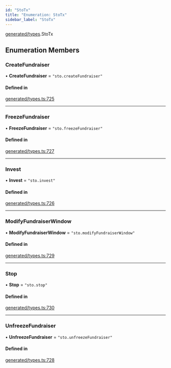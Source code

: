 ```yaml
---
id: "StoTx"
title: "Enumeration: StoTx"
sidebar_label: "StoTx"
---
```


[generated/types](../../../../modules/Generated/Types/Types.md).StoTx

## Enumeration Members

### CreateFundraiser

• **CreateFundraiser** = ``"sto.createFundraiser"``

#### Defined in

[generated/types.ts:725](https://github.com/PolymeshAssociation/polymesh-sdk/blob/f8a937f04/src/generated/types.ts#L725)

___

### FreezeFundraiser

• **FreezeFundraiser** = ``"sto.freezeFundraiser"``

#### Defined in

[generated/types.ts:727](https://github.com/PolymeshAssociation/polymesh-sdk/blob/f8a937f04/src/generated/types.ts#L727)

___

### Invest

• **Invest** = ``"sto.invest"``

#### Defined in

[generated/types.ts:726](https://github.com/PolymeshAssociation/polymesh-sdk/blob/f8a937f04/src/generated/types.ts#L726)

___

### ModifyFundraiserWindow

• **ModifyFundraiserWindow** = ``"sto.modifyFundraiserWindow"``

#### Defined in

[generated/types.ts:729](https://github.com/PolymeshAssociation/polymesh-sdk/blob/f8a937f04/src/generated/types.ts#L729)

___

### Stop

• **Stop** = ``"sto.stop"``

#### Defined in

[generated/types.ts:730](https://github.com/PolymeshAssociation/polymesh-sdk/blob/f8a937f04/src/generated/types.ts#L730)

___

### UnfreezeFundraiser

• **UnfreezeFundraiser** = ``"sto.unfreezeFundraiser"``

#### Defined in

[generated/types.ts:728](https://github.com/PolymeshAssociation/polymesh-sdk/blob/f8a937f04/src/generated/types.ts#L728)
